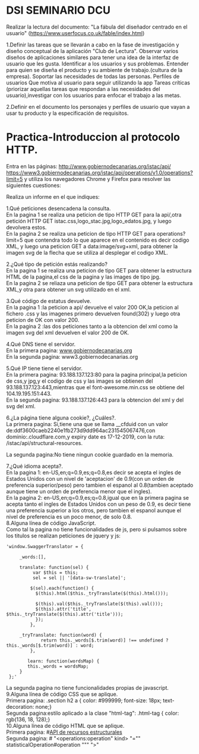 # DSI SEMINARIO DCU
Realizar la lectura del documento: "La fábula del diseñador centrado en el usuario" (https://www.userfocus.co.uk/fable/index.html)
 
1.Definir las tareas que se llevarán a cabo en la fase de investigación y diseño conceptual de la aplicación "Club de Lectura".
	Observar varios diseños de aplicaciones similares para tener una idea de la interfaz de usuario que les gusta.
	Identificar a los usuarios y sus problemas. Entender para quien se diseña el producto y su ambiente de trabajo.(cultura de la empresa).
	Soportar las necesidades de todas las personas.
	Perfiles de usuarios
	Que motiva al usuario para seguir utilizando la app
	Tareas críticas (priorizar aquellas tareas que respondan a las necesidades del usuario),investigar con los usuarios para enfocar el trabajo a las metas.
	
2.Definir en el documento los personajes y perfiles de usuario que vayan a usar tu producto y la especificación de requisitos.
	

# Practica-Introduccion al protocolo HTTP.

Entra en las páginas: http://www.gobiernodecanarias.org/istac/api/ https://www3.gobiernodecanarias.org/istac/api/operations/v1.0/operations?limit=5 y utiliza los navegadores Chrome y Firefox para resolver las siguientes cuestiones:

Realiza un informe en el que indiques:

1.Qué peticiones desencadena la consulta.<br />
	En la pagina 1 se realiza una peticion de tipo HTTP GET para la api/,otra petición HTTP GET istac.css,logo_stac.jpg,logo_edatos.jpg, y luego devolvera estos.<br />
	En la pagina 2 se realiza una peticion de tipo HTTP GET para operations?limit=5 que contendra todo lo que aparece en el contenido es decir codigo XML, y luego una peticion GET a data:image/svg+xml, para obtener la imagen svg de la flecha que se utiliza al desplegar el codigo XML.<br />
	
2.¿Qué tipo de petición estás realizando? <br />
	En la pagina 1 se realiza una peticion de tipo GET para obtener la estructura HTML de la pagina,el css de la pagina y las images de tipo jpg.<br />
	En la pagina 2 se reliaza una peticion de tipo GET para obtener la estructura XML,y otra para obtener un svg utilizado en el xml.<br />
	
3.Qué código de estatus devuelve.<br />
	En la pagina 1 :la peticion a api/ devuelve el valor 200 OK,la peticion al fichero .css y las imagenes primero devuelven found(302) y luego otra peticion de OK con valor 200.<br />
	En la pagina 2 :las dos peticiones tanto a la obtencion del xml como la imagen svg del xml devuelven el valor 200 de OK.<br />
	
4.Qué DNS tiene el servidor.<br />
	En la primera pagina: www.gobiernodecanarias.org <br />
	En la segunda pagina: www3.gobiernodecanarias.org <br />

5.Qué IP tiene tiene el servidor.<br />
	En la primera pagina: 93.188.137.123:80 para la pagina principal,la peticion de css,y jpg,y el codigo de css y las images se obtienen del 93.188.137.123:443,mientras que el font-awesome.min.css se obtiene del 104.19.195.151:443.<br />
	En la segunda pagina: 93.188.137.126:443 para la obtencion del xml y del svg del xml.<br />
	
6.¿La página tiene alguna cookie?, ¿Cuáles?.<br />
	La primera pagina: Si,tiene una que se llama __cfduid con un valor de:ddf3600caeb2240e1fb273d9dd964ac231545067476,con dominio:.cloudflare.com,y expiry date es 17-12-2019, con la ruta: /istac/api/structural-resources. <br />

   La segunda pagina:No tiene ningun cookie guardado en la memoria.<br />

7.¿Qué idioma acepta?.<br />
	En la pagina 1: en-US,en;q=0.9,es;q=0.8,es decir se acepta el ingles de Estados Unidos con un nivel de 'aceptacion' de 0.9(con un orden de preferencia superior/peso) pero tambien el espanol al 0.8(tambien aceptado aunque tiene un orden de preferencia menor que el ingles). <br />
	En la pagina 2: en-US,en;q=0.9,es;q=0.8,igual que en la primera pagina se acepta tanto el ingles de Estados Unidos con un peso de 0.9, es decir tiene una preferencia superior a los otros, pero tambien el espanol aunque el nivel de preferencia es un poco menor, de solo 0.8.<br />
8.Alguna línea de código JavaScript. <br />
	Como tal la pagina no tiene funcionalidades de js, pero si pulsamos sobre los titulos se realizan peticiones de jquery y js:
  
   	'window.SwaggerTranslator = {

   		 _words:[],

   		 translate: function(sel) {
    		  var $this = this;
      		  sel = sel || '[data-sw-translate]';

     		 $(sel).each(function() {
       		   $(this).html($this._tryTranslate($(this).html()));

        	   $(this).val($this._tryTranslate($(this).val()));
       		   $(this).attr('title', $this._tryTranslate($(this).attr('title')));
      		   });
    		 },

   		 _tryTranslate: function(word) {
      		     return this._words[$.trim(word)] !== undefined ? this._words[$.trim(word)] : word;
    		 },

    		learn: function(wordsMap) {
		    this._words = wordsMap;
   		 }
 	 };'
   	
   La segunda pagina no tiene funcionalidades propias de javascript.<br />
9.Alguna línea de código CSS que se aplique. <br />
	Primera pagina:
    	  .section h2 a {
       	  color: #999999;
       	  font-size: 18px;
       	  text-decoration: none;} <br />
	Segunda pagina:estilo aplicado a la clase "html-tag":
	  .html-tag {
             color: rgb(136, 18, 128);} <br />
10.Alguna línea de código HTML que se aplique. <br />
 	Primera pagina: #<a href="http://www.gobiernodecanarias.org/istac/api/structural-resources/v1.0/#/" alt="API de recursos estructurales">API de recursos estructurales</a> <br />
	Segunda pagina: #<span class="html-tag">
        	"<operations:operation"
		<span class="html-attribute">
		<span class="html-attribute-name">kind></span>
			"=""
	  		<span class="html-attribute-value">
	        		statisticalOperation#operation</span>
				"""
	   		</span>
	    		">"
	   	</span> 

